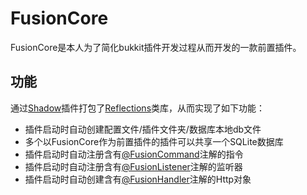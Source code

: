 # FusionCore

FusionCore是本人为了简化bukkit插件开发过程从而开发的一款前置插件。

## 功能

通过[Shadow](https://github.com/johnrengelman/shadow)插件打包了[Reflections](https://github.com/ronmamo/reflections)类库，从而实现了如下功能：

+ 插件启动时自动创建配置文件/插件文件夹/数据库本地db文件
+ 多个以FusionCore作为前置插件的插件可以共享一个SQLite数据库
+ 插件启动时自动注册含有[@FusionCommand](https://gitee.com/fusionfish/fusion-core/tree/master/src/main/java/cn/fusionfish/core/annotations/FusionCommand.java)注解的指令
+ 插件启动时自动注册含有[@FusionListener](https://gitee.com/fusionfish/fusion-core/tree/master/src/main/java/cn/fusionfish/core/annotations/FusionListener.java)注解的监听器
+ 插件启动时自动创建含有[@FusionHandler](https://gitee.com/fusionfish/fusion-core/tree/master/src/main/java/cn/fusionfish/core/annotations/FusionHandler.java)注解的Http对象

